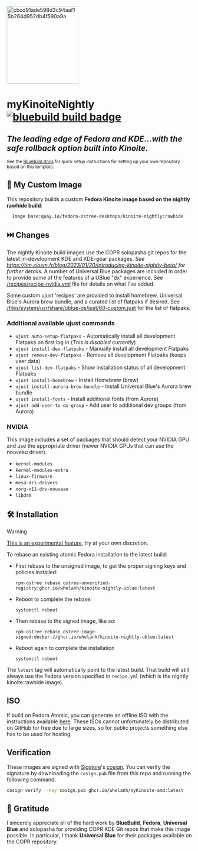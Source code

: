 <img width="194" height="210" alt="cbcd91ade598d3c94aaf15b264d952db4f590a9a" src="https://github.com/user-attachments/assets/e2f65348-9399-43a4-802f-8bf82e04a55b" />

# myKinoiteNightly &nbsp; [![bluebuild build badge](https://github.com/whelanh/myKinoiteNightly/actions/workflows/build.yml/badge.svg)](https://github.com/whelanh/myKinoiteNightly/actions/workflows/build.yml)
## *The leading edge of Fedora and KDE...with the safe rollback option built into Kinoite.*

<sub>See the [BlueBuild docs](https://blue-build.org/how-to/setup/) for quick setup instructions for setting up your own repository based on this template.</sub>

## 💽 My Custom Image

This repository builds a custom **Fedora Kinoite image based on the nightly rawhide build**:

   
      Image base:quay.io/fedora-ostree-desktops/kinoite-nightly:rawhide
   
## ⏭️ Changes

The nightly Kinoite build images use the COPR solopasha git repos for the latest in-development KDE and KDE-gear packages. *See https://tim.siosm.fr/blog/2023/01/20/introducing-kinoite-nightly-beta/ for further details.* A number of Universal Blue packages are included in order to provide some of the features of a UBlue "dx" experience.  See [/recipes/recipe-nvidia.yml](https://github.com/whelanh/myKinoiteNightly/blob/main/recipes/recipe-nvidia.yml) file for details on what I've added.

Some custom ujust 'recipes' are provided to install homebrew, Universal Blue's Aurora brew bundle, and a curated list of flatpaks if desired.  See [/files/system/usr/share/ublue-os/just/60-custom.just](https://github.com/whelanh/myKinoiteNightly/blob/main/files/system/usr/share/ublue-os/just/60-custom.just) for the list of flatpaks. 

### Additional available ujust commands

- `ujust auto-setup-flatpaks` - Automatically install all development Flatpaks on first log in (*This is disabled currently*)
- `ujust install-dev-flatpaks` - Manually install all development Flatpaks
- `ujust remove-dev-flatpaks` - Remove all development Flatpaks (keeps user data)
- `ujust list-dev-flatpaks` - Show installation status of all development Flatpaks
- `ujust install-homebrew` - Install Homebrew (brew)
- `ujust install-aurora-brew-bundle` - Install Universal Blue's Aurora brew bundle
- `ujust install-fonts` - Install additional fonts (from Aurora)
- `ujust add-user-to-dx-group` - Add user to additional dev groups (from Aurora)

### NVIDIA
This image includes a set of packages that should detect your NVIDIA GPU and use the appropriate driver (newer NVIDIA GPUs that can use the nouveau driver).

- `kernel-modules`
- `kernel-modules-extra`
- `linux-firmware`
- `mesa-dri-drivers`
- `xorg-x11-drv-nouveau`
- `libdrm` 

## 🛠️ Installation

> [!WARNING]  
> [This is an experimental feature](https://www.fedoraproject.org/wiki/Changes/OstreeNativeContainerStable), try at your own discretion.

To rebase an existing atomic Fedora installation to the latest build:

- First rebase to the unsigned image, to get the proper signing keys and policies installed:
  ```
  rpm-ostree rebase ostree-unverified-registry:ghcr.io/whelanh/kinoite-nightly-ublue:latest
  ```
- Reboot to complete the rebase:
  ```
  systemctl reboot
  ```
- Then rebase to the signed image, like so:
  ```
  rpm-ostree rebase ostree-image-signed:docker://ghcr.io/whelanh/kinoite-nightly-ublue:latest
  ```
- Reboot again to complete the installation
  ```
  systemctl reboot
  ```

The `latest` tag will automatically point to the latest build. That build will still always use the Fedora version specified in `recipe.yml` (which is the nightly kinoite:rawhide image).

## ISO

If build on Fedora Atomic, you can generate an offline ISO with the instructions available [here](https://blue-build.org/learn/universal-blue/#fresh-install-from-an-iso). These ISOs cannot unfortunately be distributed on GitHub for free due to large sizes, so for public projects something else has to be used for hosting.

## Verification

These images are signed with [Sigstore](https://www.sigstore.dev/)'s [cosign](https://github.com/sigstore/cosign). You can verify the signature by downloading the `cosign.pub` file from this repo and running the following command:

```bash
cosign verify --key cosign.pub ghcr.io/whelanh/myKinoite-amd:latest
```

## 🙏 Gratitude

I sincerely appreciate all of the hard work by **BlueBuild**, **Fedora**, **Universal Blue** and solopasha for providing COPR KDE Git repos that make this image possible. In particular, I thank **Universal Blue** for their packages available on the COPR repository.
